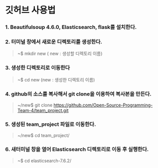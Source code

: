 깃허브 사용법
=============

### 1.	Beautifulsoup 4.6.0, Elasticsearch, flask를 설치한다. 
### 2.	터미널 창에서 새로운 디렉토리를 생성한다.
   >	~$ mkdir new  ( new : 생성할 디렉토리 이름)
### 3.	생성한 디렉토리로 이동한다
   >	~$ cd new   (new : 생성한 디렉토리 이름)
### 4.	github의 소스를 복사해서 git clone을 이용하여 복사본을 만든다.
   >	~/new$ git clone https://github.com/Open-Source-Programming-Team-4/team_project.git
### 5.   생성된 team_project 파일로 이동한다.
   >  ~/new$ cd team_project/
### 6.   새터미널 창을 열어 Elasticsearch 디렉토리로 이동 후 실행한다.
   > ~$ cd elasticsearch-7.6.2/
   > 
